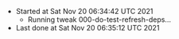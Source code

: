   - Started at Sat Nov 20 06:34:42 UTC 2021
    - Running tweak 000-do-test-refresh-deps...
  - Last done at Sat Nov 20 06:35:12 UTC 2021
